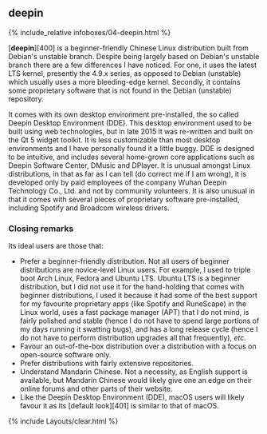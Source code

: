 ## deepin
{% include_relative infoboxes/04-deepin.html %}

[**deepin**][400] is a beginner-friendly Chinese Linux distribution built from Debian's unstable branch. Despite being largely based on Debian's unstable branch there are a few differences I have noticed. For one, it uses the latest LTS kernel, presently the 4.9.x series, as opposed to Debian (unstable) which usually uses a more bleeding-edge kernel. Secondly, it contains some proprietary software that is not found in the Debian (unstable) repository.

It comes with its own desktop environment pre-installed, the so called Deepin Desktop Environment (DDE). This desktop environment used to be built using web technologies, but in late 2015 it was re-written and built on the Qt 5 widget toolkit. It is less customizable than most desktop environments and I have personally found it a little buggy. DDE is designed to be intuitive, and includes several home-grown core applications such as Deepin Software Center, DMusic and DPlayer. It is unusual amongst Linux distributions, in that as far as I can tell (do correct me if I am wrong), it is developed only by paid employees of the company Wuhan Deepin Technology Co., Ltd. and not by community volunteers. It is also unusual in that it comes with several pieces of proprietary software pre-installed, including Spotify and Broadcom wireless drivers.

### Closing remarks
Its ideal users are those that:

* Prefer a beginner-friendly distribution. Not all users of beginner distributions are novice-level Linux users. For example, I used to triple boot Arch Linux, Fedora and Ubuntu LTS. Ubuntu LTS is a beginner distribution, but I did not use it for the hand-holding that comes with beginner distributions, I used it because it had some of the best support for my favourite proprietary apps (like Spotify and RuneScape) in the Linux world, uses a fast package manager (APT) that I do not mind, is fairly polished and stable (hence I do not have to spend large portions of my days running it swatting bugs), and has a long release cycle (hence I do not have to perform distribution upgrades all that frequently), *etc.*
* Favour an out-of-the-box distribution over a distribution with a focus on open-source software only.
* Prefer distributions with fairly extensive repositories.
* Understand Mandarin Chinese. Not a necessity, as English support is available, but Mandarin Chinese would likely give one an edge on their online forums and other parts of their website.
* Like the Deepin Desktop Environment (DDE), macOS users will likely favour it as its [default look][401] is similar to that of macOS.

{% include Layouts/clear.html %}
